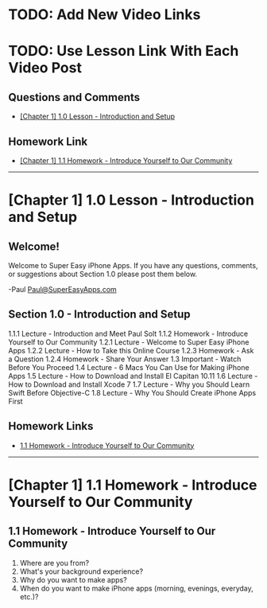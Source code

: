# TODO: Add New Video Links #
# TODO: Use Lesson Link With Each Video Post #

## Questions and Comments
* [\[Chapter 1\] 1.0 Lesson - Introduction and Setup](http://community.supereasyapps.com/t/chapter-1-1-0-lesson-introduction-and-setup/772)
  
## Homework Link ##

* [\[Chapter 1\] 1.1 Homework - Introduce Yourself to Our Community
](http://community.supereasyapps.com/t/chapter-1-1-1-homework-introduce-yourself-to-our-community/708)

---

# [Chapter 1] 1.0 Lesson - Introduction and Setup #

## Welcome! ##

Welcome to Super Easy iPhone Apps. If you have any questions, comments, or suggestions about Section 1.0 please post them below.

-Paul
[Paul@SuperEasyApps.com](mailto:Paul@SuperEasyApps.com)

## Section 1.0 - Introduction and Setup ##

1.1.1 Lecture - Introduction and Meet Paul Solt
1.1.2 Homework - Introduce Yourself to Our Community
1.2.1 Lecture - Welcome to Super Easy iPhone Apps
1.2.2 Lecture - How to Take this Online Course
1.2.3 Homework - Ask a Question
1.2.4 Homework - Share Your Answer
1.3 Important - Watch Before You Proceed
1.4 Lecture - 6 Macs You Can Use for Making iPhone Apps
1.5 Lecture - How to Download and Install El Capitan 10.11
1.6 Lecture - How to Download and Install Xcode 7
1.7 Lecture - Why you Should Learn Swift Before Objective-C
1.8 Lecture - Why You Should Create iPhone Apps First

## Homework Links ##

* [1.1 Homework - Introduce Yourself to Our Community](http://community.supereasyapps.com/t/chapter-1-1-1-homework-introduce-yourself-to-our-community/708)

---

# [Chapter 1] 1.1 Homework - Introduce Yourself to Our Community #


## 1.1 Homework - Introduce Yourself to Our Community ##

1. Where are you from?
2. What's your background experience?
3. Why do you want to make apps?
4. When do you want to make iPhone apps (morning, evenings, everyday, etc.)?